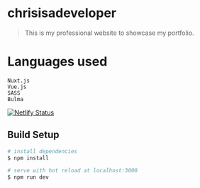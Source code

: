 # chrisisadeveloper

> This is my professional website to showcase my portfolio.

# Languages used

<code>Nuxt.js</code>
<br>
<code>Vue.js</code>
<br>
<code>SASS</code>
<br>
<code>Bulma</code>

[![Netlify Status](https://api.netlify.com/api/v1/badges/dc0af6e6-d044-42b4-909e-aa709c5fd101/deploy-status)](https://app.netlify.com/sites/chrisisadeveloper/deploys)

## Build Setup

``` bash
# install dependencies
$ npm install

# serve with hot reload at localhost:3000
$ npm run dev